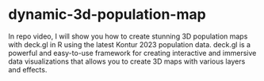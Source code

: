 # dynamic-3d-population-map
In repo video, I will show you how to create stunning 3D population maps with deck.gl in R using the latest Kontur 2023 population data. deck.gl is a powerful and easy-to-use framework for creating interactive and immersive data visualizations that allows you to create 3D maps with various layers and effects.
